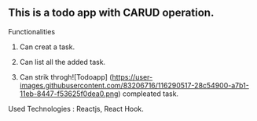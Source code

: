 
## This is a todo app with CARUD operation.

Functionalities

1. Can creat a task.

2. Can list all the added task.

3. Can strik throgh![Todoapp]
(https://user-images.githubusercontent.com/83206716/116290517-28c54900-a7b1-11eb-8447-f53625f0dea0.png)
 compleated task.




Used Technologies : Reactjs, React Hook.

